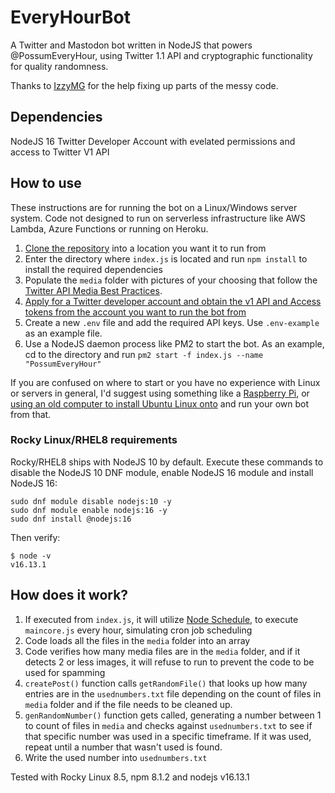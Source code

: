 # EveryHourBot

A Twitter and Mastodon bot written in NodeJS that powers @PossumEveryHour, using Twitter 1.1 API and cryptographic functionality for quality randomness.

Thanks to [IzzyMG](https://github.com/izzymg) for the help fixing up parts of the messy code.

## Dependencies
NodeJS 16
Twitter Developer Account with evelated permissions and access to Twitter V1 API

## How to use  
These instructions are for running the bot on a Linux/Windows server system. Code not designed to run on serverless infrastructure like AWS Lambda, Azure Functions or running on Heroku.  


1. [Clone the repository](https://docs.github.com/en/github/creating-cloning-and-archiving-repositories/cloning-a-repository) into a location you want it to run from 
2. Enter the directory where `index.js` is located and run `npm install` to install the required dependencies
3. Populate the `media` folder with pictures of your choosing that follow the [Twitter API Media Best Practices](https://developer.twitter.com/en/docs/twitter-api/v1/media/upload-media/uploading-media/media-best-practices).
4. [Apply for a Twitter developer account and obtain the v1 API and Access tokens from the account you want to run the bot from](https://developer.twitter.com/en/docs/twitter-api/getting-started/getting-access-to-the-twitter-api)  
5. Create a new `.env` file and add the required API keys. Use `.env-example` as an example file.  
6. Use a NodeJS daemon process like PM2 to start the bot. As an example, cd to the directory and run `pm2 start -f index.js --name "PossumEveryHour"`

If you are confused on where to start or you have no experience with Linux or servers in general, I'd suggest using something like a [Raspberry Pi](https://www.youtube.com/watch?v=BpJCAafw2qE), or [using an old computer to install Ubuntu Linux onto](https://www.youtube.com/watch?v=D4WyNjt_hbQ) and run your own bot from that. 

### Rocky Linux/RHEL8 requirements
Rocky/RHEL8 ships with NodeJS 10 by default. Execute these commands to disable the NodeJS 10 DNF module, enable NodeJS 16 module and install NodeJS 16:  

```
sudo dnf module disable nodejs:10 -y
sudo dnf module enable nodejs:16 -y
sudo dnf install @nodejs:16
```

Then verify:

```
$ node -v
v16.13.1
```

## How does it work?  

1. If executed from `index.js`, it will utilize [Node Schedule](https://www.npmjs.com/package/node-schedule), to execute `maincore.js` every hour, simulating cron job scheduling  
3. Code loads all the files in the `media` folder into an array  
2. Code verifies how many media files are in the `media` folder, and if it detects 2 or less images, it will refuse to run to prevent the code to be used for spamming  
3. `createPost()` function calls `getRandomFile()` that looks up how many entries are in the `usednumbers.txt` file depending on the count of files in `media` folder and if the file needs to be cleaned up.
4. `genRandomNumber()` function gets called, generating a number between 1 to count of files in `media` and checks against `usednumbers.txt` to see if that specific number was used in a specific timeframe. If it was used, repeat until a number that wasn't used is found.
5. Write the used number into `usednumbers.txt`


Tested with Rocky Linux 8.5, npm 8.1.2 and nodejs v16.13.1
